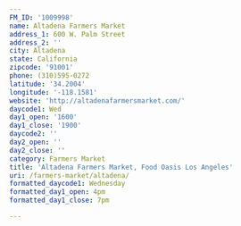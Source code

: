 ```yaml
---
FM_ID: '1009998'
name: Altadena Farmers Market
address_1: 600 W. Palm Street
address_2: ''
city: Altadena
state: California
zipcode: '91001'
phone: (310)595-0272
latitude: '34.2004'
longitude: '-118.1581'
website: 'http://altadenafarmersmarket.com/'
daycode1: Wed
day1_open: '1600'
day1_close: '1900'
daycode2: ''
day2_open: ''
day2_close: ''
category: Farmers Market
title: 'Altadena Farmers Market, Food Oasis Los Angeles'
uri: /farmers-market/altadena/
formatted_daycode1: Wednesday
formatted_day1_open: 4pm
formatted_day1_close: 7pm

---
```


